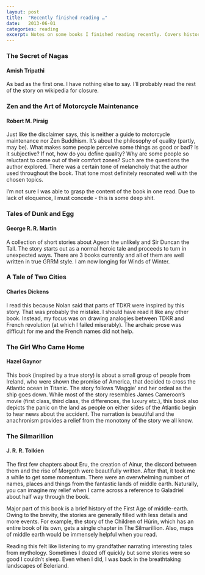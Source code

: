 ```yaml
---
layout: post
title:  "Recently finished reading …"
date:   2013-06-01
categories: reading
excerpt: Notes on some books I finished reading recently. Covers history, philosphy, classics and some nonsense.
---
```


### The Secret of Nagas ###

#### Amish Tripathi  ####

As bad as the first one. I have nothing else to say. I’ll probably read the rest of the story on wikipedia for closure.

### Zen and the Art of Motorcycle Maintenance ###

#### Robert M. Pirsig  ####

Just like the disclaimer says, this is neither a guide to motorcycle maintenance nor Zen Buddhism. It’s about the philosophy of quality (partly, may be). What makes some people perceive some things as good or bad? Is it subjective? If not, how do you define quality? Why are some people so reluctant to come out of their comfort zones? Such are the questions the author explored. There was a certain tone of melancholy that the author used throughout the book. That tone most definitely resonated well with the chosen topics.

I’m not sure I was able to grasp the content of the book in one read. Due to lack of eloquence, I must concede - this is some deep shit.

### Tales of Dunk and Egg ###

#### George R. R. Martin  ####

A collection of short stories about Ageon the unlikely and Sir Duncan the Tall. The story starts out as a normal heroic tale and proceeds to turn in unexpected ways. There are 3 books currently and all of them are well written in true GRRM style. I am now longing for Winds of Winter.

### A Tale of Two Cities ###

#### Charles Dickens ####

I read this because Nolan said that parts of TDKR were inspired by this story. That was probably the mistake. I should have read it like any other book. Instead, my focus was on drawing analogies between TDKR and French revolution (at which I failed miserably). The archaic prose was difficult for me and the French names did not help.

### The Girl Who Came Home ###

#### Hazel Gaynor ####

This book (inspired by a true story) is about a small group of people from Ireland, who were shown the promise of America, that decided to cross the Atlantic ocean in Titanic. The story follows ‘Maggie’ and her ordeal as the ship goes down. While most of the story resembles James Cameroon’s movie (first class, third class, the differences, the luxury etc.), this book also depicts the panic on the land as people on either sides of the Atlantic begin to hear news about the accident. The narration is beautiful and the anachronism provides a relief from the monotony of the story we all know.

### The Silmarillion ###

#### J. R. R. Tolkien ####

The first few chapters about Eru, the creation of Ainur, the discord between them and the rise of Morgoth were beautifully written. After that, it took me a while to get some momentum. There were an overwhelming number of names, places and things from the fantastic lands of middle earth.  Naturally, you can imagine my relief when I came across a reference to Galadriel about half way through the book.

Major part of this book is a brief history of the First Age of middle-earth. Owing to the brevity, the stories are generally filled with less details and more events. For example, the story of the Children of Húrin, which has an entire book of its own, gets a single chapter in The Silmarillion. Also, maps of middle earth would be immensely helpful when you read.  

Reading this felt like listening to my grandfather narrating interesting tales from mythology.  Sometimes I dozed off quickly but some stories were so good I couldn’t sleep. Even when I did, I was back in the breathtaking landscapes of Beleriand.
